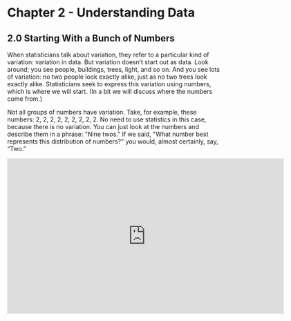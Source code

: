 # Chapter 2 - Understanding Data

## 2.0 Starting With a Bunch of Numbers

When statisticians talk about variation, they refer to a particular kind of
variation: variation in data. But variation doesn’t start out as data. Look
around; you see people, buildings, trees, light, and so on. And you see lots of
variation: no two people look exactly alike, just as no two trees look exactly
alike. Statisticians seek to express this variation using numbers, which is
where we will start. (In a bit we will discuss where the numbers come from.)

Not all groups of numbers have variation. Take, for example, these numbers: 2,
2, 2, 2, 2, 2, 2, 2, 2. No need to use statistics in this case, because there is
no variation. You can just look at the numbers and describe them in a phrase:
"Nine twos." If we said, "What number best represents this distribution of
numbers?" you would, almost certainly, say, “Two.”

<iframe title="What is between group vs within group variation" data-type="vimeo" id="379060892" width="640" height="360" src="https://player.vimeo.com/video/379060892" frameborder="0" allow="autoplay; fullscreen" allowfullscreen></iframe>

